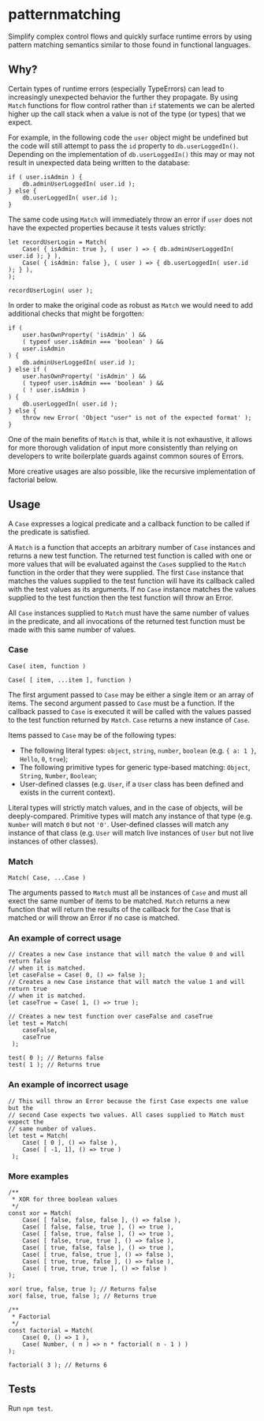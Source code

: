 # patternmatching
Simplify complex control flows and quickly surface runtime errors by using pattern matching semantics similar to those found in functional languages.

## Why?
Certain types of runtime errors (especially TypeErrors) can lead to increasingly unexpected behavior the further they propagate. By using `Match` functions for flow control rather than `if` statements we can be alerted higher up the call stack when a value is not of the type (or types) that we expect.

For example, in the following code the `user` object might be undefined but the code will still attempt to pass the `id` property to `db.userLoggedIn()`. Depending on the implementation of `db.userLoggedIn()` this may or may not result in unexpected data being written to the database:
```
if ( user.isAdmin ) {
	db.adminUserLoggedIn( user.id );
} else {
	db.userLoggedIn( user.id );
}
```

The same code using `Match` will immediately throw an error if `user` does not have the expected properties because it tests values strictly:
```
let recordUserLogin = Match(
	Case( { isAdmin: true }, ( user ) => { db.adminUserLoggedIn( user.id ); } ),
	Case( { isAdmin: false }, ( user ) => { db.userLoggedIn( user.id ); } ),
);

recordUserLogin( user );
```

In order to make the original code as robust as `Match` we would need to add additional checks that might be forgotten:
```
if (
	user.hasOwnProperty( 'isAdmin' ) &&
	( typeof user.isAdmin === 'boolean' ) &&
	user.isAdmin
) {
	db.adminUserLoggedIn( user.id );
} else if (
	user.hasOwnProperty( 'isAdmin' ) &&
	( typeof user.isAdmin === 'boolean' ) &&
	( ! user.isAdmin )
) {
	db.userLoggedIn( user.id );
} else {
	throw new Error( 'Object "user" is not of the expected format' );
}
```
One of the main benefits of `Match` is that, while it is not exhaustive, it allows for more thorough validation of input more consistently than relying on developers to write boilerplate guards against common soures of Errors.

More creative usages are also possible, like the recursive implementation of factorial below.

## Usage
A `Case` expresses a logical predicate and a callback function to be called if the predicate is satisfied.

A `Match` is a function that accepts an arbitrary number of `Case` instances and returns a new test function. The returned test function is called with one or more values that will be evaluated against the `Case`s supplied to the `Match` function in the order that they were supplied. The first `Case` instance that matches the values supplied to the test function will have its callback called with the test values as its arguments. If no `Case` instance matches the values supplied to the test function then the test function will throw an Error.

All `Case` instances supplied to `Match` must have the same number of values in the predicate, and all invocations of the returned test function must be made with this same number of values.

### Case
```
Case( item, function )
```
```
Case( [ item, ...item ], function )
```
The first argument passed to `Case` may be either a single item or an array of items.
The second argument passed to `Case` must be a function.
If the callback passed to `Case` is executed it will be called with the values passed to the test function returned by `Match`.
`Case` returns a new instance of `Case`.

Items passed to `Case` may be of the following types:
* The following literal types: `object`, `string`, `number`, `boolean` (e.g. `{ a: 1 }`, `Hello`, `0`, `true`);
* The following primitive types for generic type-based matching: `Object`, `String`, `Number`, `Boolean`;
* User-defined classes (e.g. `User`, if a `User` class has been defined and exists in the current context).

Literal types will strictly match values, and in the case of objects, will be deeply-compared.
Primitive types will match any instance of that type (e.g. `Number` will match `0` but not `'0'`. User-defined classes will match any instance of that class (e.g. `User` will match live instances of `User` but not live instances of other classes).

### Match
```
Match( Case, ...Case )
```
The arguments passed to `Match` must all be instances of `Case` and must all exect the same number of items to be matched.
`Match` returns a new function that will return the results of the callback for the `Case` that is matched or will throw an Error if no case is matched.

### An example of correct usage
```
// Creates a new Case instance that will match the value 0 and will return false
// when it is matched.
let caseFalse = Case( 0, () => false );
// Creates a new Case instance that will match the value 1 and will return true
// when it is matched.
let caseTrue = Case( 1, () => true );

// Creates a new test function over caseFalse and caseTrue
let test = Match(
	caseFalse,
	caseTrue
 );

test( 0 ); // Returns false
test( 1 ); // Returns true
```

### An example of incorrect usage
```
// This will throw an Error because the first Case expects one value but the
// second Case expects two values. All cases supplied to Match must expect the
// same number of values.
let test = Match(
	Case( [ 0 ], () => false ),
	Case( [ -1, 1], () => true )
 );
```

### More examples
```
/**
 * XOR for three boolean values
 */
const xor = Match(
	Case( [ false, false, false ], () => false ),
	Case( [ false, false, true ], () => true ),
	Case( [ false, true, false ], () => true ),
	Case( [ false, true, true ], () => false ),
	Case( [ true, false, false ], () => true ),
	Case( [ true, false, true ], () => false ),
	Case( [ true, true, false ], () => false ),
	Case( [ true, true, true ], () => false )
);

xor( true, false, true ); // Returns false
xor( false, true, false ); // Returns true

/**
 * Factorial
 */
const factorial = Match(
	Case( 0, () => 1 ),
	Case( Number, ( n ) => n * factorial( n - 1 ) )
);

factorial( 3 ); // Returns 6
```

## Tests
Run `npm test`.
